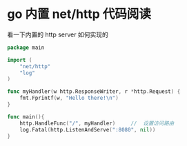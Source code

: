 # go 内置 net/http 代码阅读

看一下内置的 http server 如何实现的

```go
package main

import (
    "net/http"
    "log"
)

func myHandler(w http.ResponseWriter, r *http.Request) {
    fmt.Fprintf(w, "Hello there!\n")
}

func main(){
    http.HandleFunc("/", myHandler)		//	设置访问路由
    log.Fatal(http.ListenAndServe(":8080", nil))
}
```
